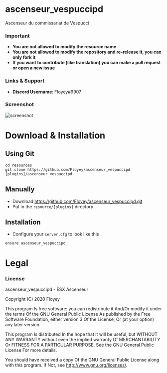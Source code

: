 # ascenseur_vespuccipd
Ascenseur du commissariat de Vespucci

### Important
- **You are not allowed to modify the resource name**
- **You are not allowed to modify the repository and re-release it, you can only fork it**
- **If you want to contribute (like translation) you can make a pull request or open a new issue**

### Links & Support
- **Discord Username**: Floyey#9907

### Screenshot

![screenshot](https://imgur.com/37p1ju1.png)

# Download & Installation

## Using Git
```
cd resources
git clone https://github.com/Floyey/ascenseur_vespuccipd [plugins]/ascenseur_vespuccipd
```

## Manually
- Download https://github.com/Floyey/ascenseur_vespuccipd.git
- Put in the `resource/[plugins]` directory

## Installation
- Configure your `server.cfg` to look like this

```
ensure ascenseur_vespuccipd
```

# Legal

### License
ascenseur_vespuccipd - ESX Ascenseur

Copyright (C) 2020 Floyey

This program Is free software: you can redistribute it And/Or modify it under the terms Of the GNU General Public License As published by the Free Software Foundation, either version 3 Of the License, Or (at your option) any later version.

This program Is distributed In the hope that it will be useful, but WITHOUT ANY WARRANTY without even the implied warranty Of MERCHANTABILITY Or FITNESS FOR A PARTICULAR PURPOSE. See the GNU General Public License For more details.

You should have received a copy Of the GNU General Public License along with this program. If Not, see http://www.gnu.org/licenses/.
